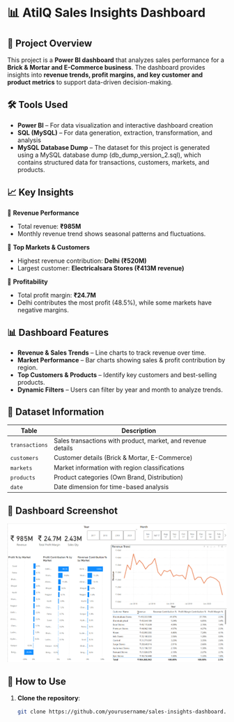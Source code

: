# 📊 AtilQ Sales Insights Dashboard

## 🚀 Project Overview
This project is a **Power BI dashboard** that analyzes sales performance for a **Brick & Mortar and E-Commerce business**. The dashboard provides insights into **revenue trends, profit margins, and key customer and product metrics** to support data-driven decision-making.

## 🛠️ Tools Used
- **Power BI** – For data visualization and interactive dashboard creation
- **SQL (MySQL)** – For data generation, extraction, transformation, and analysis
- **MySQL Database Dump** – The dataset for this project is generated using a MySQL database dump (db_dump_version_2.sql), which contains structured data for transactions, customers, markets, and products.

## 📈 Key Insights
🔹 **Revenue Performance**
- Total revenue: **₹985M**  
- Monthly revenue trend shows seasonal patterns and fluctuations.

🔹 **Top Markets & Customers**
- Highest revenue contribution: **Delhi (₹520M)**
- Largest customer: **Electricalsara Stores (₹413M revenue)**

🔹 **Profitability**
- Total profit margin: **₹24.7M**  
- Delhi contributes the most profit (48.5%), while some markets have negative margins.

## 📊 Dashboard Features
- **Revenue & Sales Trends** – Line charts to track revenue over time.
- **Market Performance** – Bar charts showing sales & profit contribution by region.
- **Top Customers & Products** – Identify key customers and best-selling products.
- **Dynamic Filters** – Users can filter by year and month to analyze trends.

## 📂 Dataset Information
| Table | Description |
|--------|------------|
| `transactions` | Sales transactions with product, market, and revenue details |
| `customers` | Customer details (Brick & Mortar, E-Commerce) |
| `markets` | Market information with region classifications |
| `products` | Product categories (Own Brand, Distribution) |
| `date` | Date dimension for time-based analysis |

## 📸 Dashboard Screenshot
![alt text](dashboard_screenshot.png)

## 🔌 How to Use
1. **Clone the repository**:
   ```sh
   git clone https://github.com/yourusername/sales-insights-dashboard.git

